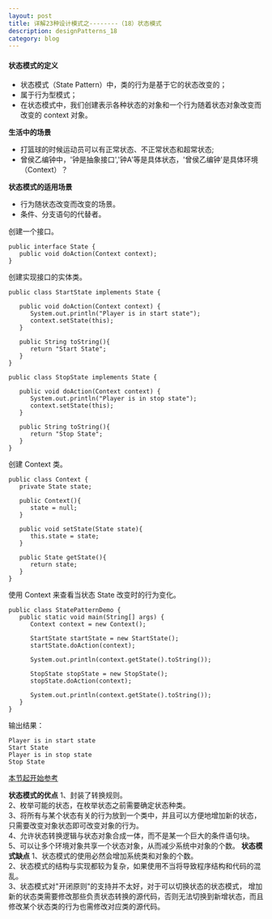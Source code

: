 ```yaml
---
layout: post
title: 详解23种设计模式之--------（18）状态模式
description: designPatterns_18
category: blog
---
```


#### 状态模式的定义
* 状态模式（State Pattern）中，类的行为是基于它的状态改变的；
* 属于行为型模式；
* 在状态模式中，我们创建表示各种状态的对象和一个行为随着状态对象改变而改变的 context 对象。

**生活中的场景**
* 打篮球的时候运动员可以有正常状态、不正常状态和超常状态;
* 曾侯乙编钟中，'钟是抽象接口','钟A'等是具体状态，'曾侯乙编钟'是具体环境（Context）？

**状态模式的适用场景**
* 行为随状态改变而改变的场景。  
* 条件、分支语句的代替者。
 
创建一个接口。
```
public interface State {
   public void doAction(Context context);
}
```
创建实现接口的实体类。
```
public class StartState implements State {
 
   public void doAction(Context context) {
      System.out.println("Player is in start state");
      context.setState(this); 
   }
 
   public String toString(){
      return "Start State";
   }
}
```
```
public class StopState implements State {
 
   public void doAction(Context context) {
      System.out.println("Player is in stop state");
      context.setState(this); 
   }
 
   public String toString(){
      return "Stop State";
   }
}
```
创建 Context 类。
```
public class Context {
   private State state;
 
   public Context(){
      state = null;
   }
 
   public void setState(State state){
      this.state = state;     
   }
 
   public State getState(){
      return state;
   }
}
```
使用 Context 来查看当状态 State 改变时的行为变化。
```
public class StatePatternDemo {
   public static void main(String[] args) {
      Context context = new Context();
 
      StartState startState = new StartState();
      startState.doAction(context);
 
      System.out.println(context.getState().toString());
 
      StopState stopState = new StopState();
      stopState.doAction(context);
 
      System.out.println(context.getState().toString());
   }
}
```
输出结果：
```
Player is in start state
Start State
Player is in stop state
Stop State
```
[本节起开始参考](https://www.runoob.com/design-pattern/state-pattern.html)

**状态模式的优点**
1、封装了转换规则。  
2、枚举可能的状态，在枚举状态之前需要确定状态种类。  
3、将所有与某个状态有关的行为放到一个类中，并且可以方便地增加新的状态，只需要改变对象状态即可改变对象的行为。  
4、允许状态转换逻辑与状态对象合成一体，而不是某一个巨大的条件语句块。  
5、可以让多个环境对象共享一个状态对象，从而减少系统中对象的个数。 
**状态模式缺点**
1、状态模式的使用必然会增加系统类和对象的个数。   
2、状态模式的结构与实现都较为复杂，如果使用不当将导致程序结构和代码的混乱。  
3、状态模式对"开闭原则"的支持并不太好，对于可以切换状态的状态模式，
 增加新的状态类需要修改那些负责状态转换的源代码，否则无法切换到新增状态，而且修改某个状态类的行为也需修改对应类的源代码。 

